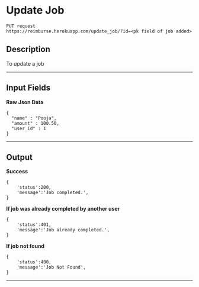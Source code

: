 # Update Job

    PUT request
    https://reimburse.herokuapp.com/update_job/?id=<pk field of job added>

## Description
To update a job

***

## Input Fields

**Raw Json Data**
```
{
  "name" : "Pooja",
  "amount" : 100.50,
  "user_id" : 1
}
```   
***

## Output

**Success**
```
{
  	'status':200,
  	'message':'Job completed.',
}
```
**If job was already completed by another user**
```
{
  	'status':401,
  	'message':'Job already completed.',
}
```
**If job not found**
```
{
  	'status':400,
  	'message':'Job Not Found',
}
```
***
